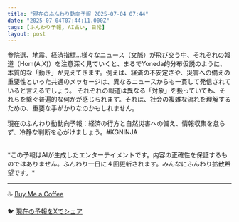 ```yaml
---
title: "現在のふんわり動向予報 2025-07-04 07:44"
date: "2025-07-04T07:44:11.000Z"
tags: [ふんわり予報, AI占い, 日常]
layout: post
---
```


参院選、地震、経済指標…様々なニュース（文脈）が飛び交う中、それぞれの報道（Hom(A,X)）を注意深く見ていくと、まるでYoneda的分布仮説のように、本質的な「動き」が見えてきます。例えば、経済の不安定さや、災害への備えの重要性といった共通のメッセージは、異なるニュースからも一貫して発信されていると言えるでしょう。  それぞれの報道は異なる「対象」を扱っていても、それらを繋ぐ普遍的な何かが感じられます。それは、社会の複雑な流れを理解するための、重要な手がかりなのかもしれません。


現在のふんわり動動向予報：経済の行方と自然災害への備え、情報収集を怠らず、冷静な判断を心がけましょう。#KGNINJA

<br>
*この予報はAIが生成したエンターテイメントです。内容の正確性を保証するものではありません。ふんわり一日に４回更新されます。みんなにふんわり拡散希望です。*

---
☕️ [Buy Me a Coffee](https://www.buymeacoffee.com/kgninja)

🐦 [現在の予報をXでシェア](https://twitter.com/intent/tweet?text=%E7%8F%BE%E5%9C%A8%E3%81%AE%E3%81%B5%E3%82%93%E3%82%8F%E3%82%8A%E4%BA%88%E5%A0%B1%3A%20%E3%80%8C%E5%8F%82%E9%99%A2%E9%81%B8%E3%80%81%E5%9C%B0%E9%9C%87%E3%80%81%E7%B5%8C%E6%B8%88%E6%8C%87%E6%A8%99%E2%80%A6%E6%A7%98%E3%80%85%E3%81%AA%E3%83%8B%E3%83%A5%E3%83%BC%E3%82%B9%EF%BC%88%E6%96%87%E8%84%88%EF%BC%89%E3%81%8C%E9%A3%9B%E3%81%B3%E4%BA%A4%E3%81%86%E4%B8%AD%E3%80%81%E3%81%9D%E3%82%8C%E3%81%9E%E3%82%8C%E3%81%AE%E5%A0%B1%E9%81%93%EF%BC%88Hom(A%2CX)%EF%BC%89%E3%82%92%E6%B3%A8%E6%84%8F%E6%B7%B1%E3%81%8F%E8%A6%8B%E3%81%A6%E3%81%84%E3%81%8F%E3%81%A8%E3%80%81%E3%81%BE%E3%82%8B%E3%81%A7Yoneda%E7%9A%84%E5%88%86%E5%B8%83%E4%BB%AE%E8%AA%AC%E3%81%AE%E3%82%88%E3%81%86%E3%81%AB%E3%80%81%E6%9C%AC%E8%B3%AA%E7%9A%84%E3%81%AA%E3%80%8C%E5%8B%95%E3%81%8D%E3%80%8D%E3%81%8C%E8%A6%8B%E3%81%88%E3%81%A6%E3%81%8D%E3%81%BE%E3%81%99%E3%80%82%E3%80%8D%23KGNINJA%20%E7%B6%9A%E3%81%8D%E3%81%AF%E3%83%96%E3%83%AD%E3%82%B0%E3%81%A7%EF%BC%81%F0%9F%91%87&url=https%3A%2F%2Fkg-ninja.github.io%2FFunwariyoso%2F)
